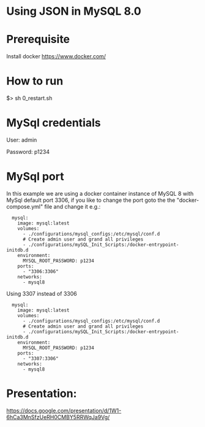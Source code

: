 # Using JSON in MySQL 8.0

# Prerequisite
Install docker https://www.docker.com/

# How to run
$> sh 0_restart.sh

# MySql credentials
User: admin

Password: p1234 

# MySql port
In this example we are using a docker container instance of MySQL 8 with MySql default port 3306, 
if you like to change the port goto the the "docker-compose.yml" file and change it e.g.:

```$xslt
  mysql:
    image: mysql:latest
    volumes:
      - ./configurations/mysql_configs:/etc/mysql/conf.d
      # Create admin user and grand all privileges
      - ./configurations/mySQL_Init_Scripts:/docker-entrypoint-initdb.d
    environment:
      MYSQL_ROOT_PASSWORD: p1234
    ports:
      - "3306:3306"
    networks:
      - mysql8
```

Using 3307 instead of 3306
```$xslt
  mysql:
    image: mysql:latest
    volumes:
      - ./configurations/mysql_configs:/etc/mysql/conf.d
      # Create admin user and grand all privileges
      - ./configurations/mySQL_Init_Scripts:/docker-entrypoint-initdb.d
    environment:
      MYSQL_ROOT_PASSWORD: p1234
    ports:
      - "3307:3306"
    networks:
      - mysql8
```

# Presentation:
https://docs.google.com/presentation/d/1W1-6hCa3MnSfzUeRH0CMBY5RRWqJa9Vg/
